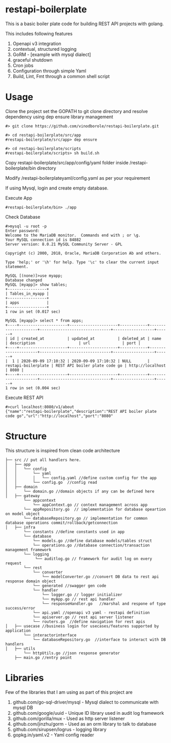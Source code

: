 # restapi-boilerplate
This is a basic boiler plate code for building REST API projects with golang.

This includes following features

1. Openapi v3 integration
2. contextual, structured logging
3. GoRM - [example with mysql dialect]
4. graceful shutdown
5. Cron jobs
6. Configuration through simple Yaml
7. Build, Lint, Fmt through a common shell script


# Usage

Clone the project set the GOPATH to git clone directory and resolve dependency using dep ensure library management

```
#> git clone https://github.com/vinodborole/restapi-boilerplate.git

#> cd restapi-boilerplate/src/app
#restapi-boilerplate/src/app> dep ensure

#> cd restapi-boilerplate/scripts
#restapi-boilerplate/scripts> sh build.sh

```
Copy restapi-boilerplate/src/app/config/yaml folder inside /restapi-boilerplate/bin directory

Modify /restapi-boilerplateyaml/config.yaml as per your requirement

If using Mysql, login and create empty database.

Execute App
```
#restapi-boilerplate/bin> ./app

```

Check Database
```
#>mysql -u root -p
Enter password: 
Welcome to the MariaDB monitor.  Commands end with ; or \g.
Your MySQL connection id is 84882
Server version: 8.0.21 MySQL Community Server - GPL

Copyright (c) 2000, 2018, Oracle, MariaDB Corporation Ab and others.

Type 'help;' or '\h' for help. Type '\c' to clear the current input statement.

MySQL [(none)]>use myapp;
Database changed
MySQL [myapp]> show tables;
+-----------------+
| Tables_in_myapp |
+-----------------+
| apps            |
+-----------------+
1 row in set (0.017 sec)

MySQL [myapp]> select * from apps;
+----+---------------------+---------------------+------------+---------------------+-------------------------------+------------------+------+
| id | created_at          | updated_at          | deleted_at | name                | description                   | url              | port |
+----+---------------------+---------------------+------------+---------------------+-------------------------------+------------------+------+
|  1 | 2020-09-09 17:10:32 | 2020-09-09 17:10:32 | NULL       | restapi-boilerplate | REST API boiler plate code go | http://localhost | 8080 |
+----+---------------------+---------------------+------------+---------------------+-------------------------------+------------------+------+
1 row in set (0.004 sec)

```

Execute REST API
```
#>curl localhost:8080/v1/about
{"name":"restapi-boilerplate","description":"REST API boiler plate code go","url":"http://localhost","port":"8080"
```


# Structure

This structure is inspired from clean code architecture

```
├── src // put all handlers here.
│   ├── app
│   │   └── config
│   │       └── yaml 
│   │       │   └── config.yaml //define custom config for the app
│   │       └── config.go  //config read
│   ├── domain
│       └── domain.go //domain objects if any can be defined here
│   ├── gateway
        └── appcontext 
            └── appContext.go // context management across app
        └── appRepository.go  // implementation for database opeartion on model object
        └── databaseRepository.go // implementation for common database operations commit/rollback/getconnection
│   ├── infra
        └── constants //define constants used in app
        └── database
            └── models.go //define database models/tables struct
            └── operations.go //database connection/transaction management framework
        └── logging
             └── auditlog.go // framework for audit log on every request
        └── rest
            └── converter 
                └── modelConverter.go //convert DB data to rest api response domain object
            └── generated //swagger gen code 
            └── handler
                └── logger.go // logger initializer
                └── myApp.go // rest api handler
                └── responseHandler.go   //marshal and respone of type success/error
            └── api.yaml //openapi v3 yaml - restapi definition
            └── apiserver.go // rest api server listener
            └── routers.go  //define navigation for rest apis
│   ├── usecase //business login for usecases/features supported by application 
        └── interactorinterface
            └── databaseRepository.go  //interface to interact with DB handlers
│   ├── utils
        └── httpUtils.go //json response generator 
    ├── main.go //entry point 

```

# Libraries
Few of the libraries that I am using as part of this project are
1. github.com/go-sql-driver/mysql - Mysql dialect to communicate with mysql DB
2. github.com/google/uuid - Unique ID library used in audit log framework
3. github.com/gorilla/mux - Used as http server listener
4. github.com/jinzhu/gorm - Used as an orm library to talk to database
5. github.com/sirupsen/logrus - logging library
6. gopkg.in/yaml.v2 - Yaml config reader
